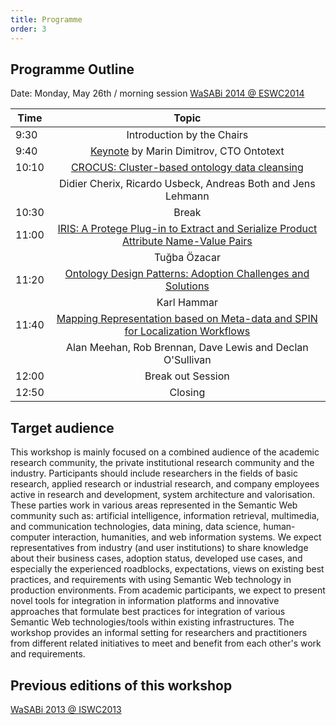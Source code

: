 ```yaml
---
title: Programme
order: 3
---
```


## Programme Outline

Date: Monday, May 26th / morning session
[WaSABi 2014 @ ESWC2014](http://2014.eswc-conferences.org/workshops-tutorials#w2)

| Time          | Topic                            |
| ------------- |:--------------------------------:|
| 9:30          | Introduction by the Chairs       |
| 9:40          | [Keynote](/keynote) by Marin Dimitrov, CTO Ontotext      |
| 10:10         | [CROCUS: Cluster-based ontology data cleansing](/papers/wasabi2014_paper_1.pdf) |
|               | Didier Cherix, Ricardo Usbeck, Andreas Both and Jens Lehmann |
| 10:30         | Break                            |
| 11:00         | [IRIS: A Protege Plug-in to Extract and Serialize Product Attribute Name-Value Pairs](/papers/wasabi2014_paper_2.pdf) |
|               | Tuğba Özacar | 
| 11:20         | [Ontology Design Patterns: Adoption Challenges and Solutions](/papers/wasabi2014_paper_3.pdf) |
|               | Karl Hammar |
| 11:40         | [Mapping Representation based on Meta-data and SPIN for Localization Workflows](/papers/wasabi2014_paper_4.pdf) |
|               | Alan Meehan, Rob Brennan, Dave Lewis and Declan O'Sullivan |
| 12:00         | Break out Session                |
| 12:50         | Closing                          |


## Target audience

This workshop is mainly focused on a combined audience of the academic research community, the private institutional research community and the industry. Participants should include researchers in the fields of basic research, applied research or industrial research, and company employees active in research and development, system architecture and valorisation. These parties work in various areas represented in the Semantic Web community such as: artificial intelligence, information retrieval, multimedia, and communication technologies, data mining, data science, human-computer interaction, humanities, and web information systems.
We expect representatives from industry (and user institutions) to share knowledge about their business cases, adoption status, developed use cases, and especially the experienced roadblocks, expectations, views on existing best practices, and requirements with using Semantic Web technology in production environments. From academic participants, we expect to present novel tools for integration in information platforms and innovative approaches that formulate best practices for integration of various Semantic Web technologies/tools within existing infrastructures. The workshop provides an informal setting for researchers and practitioners from different related initiatives to meet and benefit from each other's work and requirements.

## Previous editions of this workshop

[WaSABi 2013 @ ISWC2013](http://2013.wasabi-ws.org)
